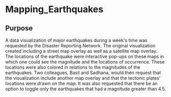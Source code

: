 # Mapping_Earthquakes
## Purpose
A data visualization of major earthquakes during a week's time was requested by the Disaster Reporting Network. The original visualization created including a street map overlay as well as a satellite map overlay. The locations of the earthquake were interactive pop-ups on these maps in which one could see the magnitude and the locations of occurrence. These locations were also colored in relations to the magnitudes of the earthquakes. Two colleagues, Basil and Sadhana, would then request that the visualization include another map overlay and that the tectonic plates' locations were drawn on the map. It was also requested that there be an option to toggle only the earthquakes that had a magnitude greater than 4.5. 

